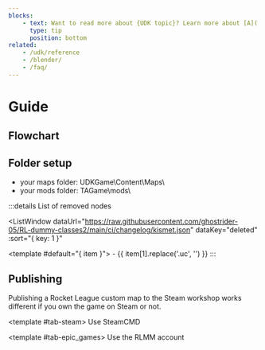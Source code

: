 ```yaml
---
blocks:
    - text: Want to read more about {UDK topic}? Learn more about [A](./) or [B](./)
      type: tip
      position: bottom
related:
    - /udk/reference
    - /blender/
    - /faq/
---
```


# Guide

## Flowchart

<!--@include: ./flowchart/component.md -->

## Folder setup

- your maps folder: <PreferenceSetting :renderValue="true" storeKey="rlmm-path-udk" defaultValue="C:\UDK\RLMM\" type="input" />UDKGame\Content\Maps\
- your mods folder: <PreferenceSetting :renderValue="true" storeKey="rlmm-path-rl" defaultValue="C:\Games\SteamApps\common\rocketleague\" type="input" />TAGame\mods\

:::details List of removed nodes

<script setup>
import { ListWindow } from '../../../lib/'
</script>

<ListWindow
    dataUrl="https://raw.githubusercontent.com/ghostrider-05/RL-dummy-classes2/main/ci/changelog/kismet.json"
    dataKey="deleted"
    :sort="{ key: 1 }"
>
<template #default="{ item }">
    - {{ item[1].replace('.uc', '') }}
</template>
</ListWindow>
:::

## Publishing

Publishing a Rocket League custom map to the Steam workshop works different if you own the game on Steam or not.

<TabsWindow :tabs="['Steam', 'Epic Games']" :alignLeft="true" :storage="{ key: 'rlmm-platform' }">

<template #tab-steam>
Use SteamCMD
</template>

<template #tab-epic_games>
Use the RLMM account
</template>

</TabsWindow>
